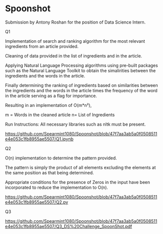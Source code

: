 # Spoonshot
Submission by Antony Roshan for the position of Data Science Intern.

Q1

Implementation of search and ranking algorithm for the most relevant ingredients from an article provided.

Cleaning of data provided in the list of ingredients and in the article.

Applying Natural Language Processing algorithms using pre-built packages such as the Natural Language Toolkit to obtain the simalirities between the ingredients and the words in the article.

Finally determining the ranking of ingredients based on similarities between the ingredients and the words in the article times the frequency of the word in the article serving as a flag for importance.

Resulting in an implementation of O(m*n²),

m = Words in the cleaned article
n= List of Ingredients

Run Instructions: All necessary libraries such as nltk must be present.

https://github.com/Spearmint1080/Spoonshot/blob/47f7aa3ab5a0f0508511e4e053c1fb8955ae5507/Q1.ipynb

Q2

O(n) implementation to determine the pattern provided.

The pattern is simply the product of all elements excluding the elements at the same position as that being determined.

Appropriate conditions for the presence of Zeros in the input have been incorporated to reduce the implementation to O(n).

https://github.com/Spearmint1080/Spoonshot/blob/47f7aa3ab5a0f0508511e4e053c1fb8955ae5507/Q2.py

Q3

https://github.com/Spearmint1080/Spoonshot/blob/47f7aa3ab5a0f0508511e4e053c1fb8955ae5507/Q3_DS%20Challenge_SpoonShot.pdf



